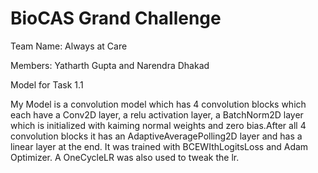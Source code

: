 # BioCAS Grand Challenge

Team Name: Always at Care

Members: Yatharth Gupta and Narendra Dhakad

Model for Task 1.1

My Model is a convolution model which has 4 convolution blocks which each have a Conv2D layer, a relu activation layer, a BatchNorm2D layer which is initialized with kaiming normal weights and zero bias.After all 4 convolution blocks it has an AdaptiveAveragePolling2D layer and has a linear layer at the end. It was trained with BCEWIthLogitsLoss and Adam Optimizer. A OneCycleLR was also used to tweak the lr.
